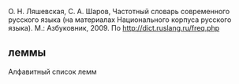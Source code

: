 О. Н. Ляшевская, С. А. Шаров, Частотный словарь современного русского языка (на материалах Национального корпуса русского языка). М.: Азбуковник, 2009. 
По http://dict.ruslang.ru/freq.php 
## леммы
Алфавитный список лемм
